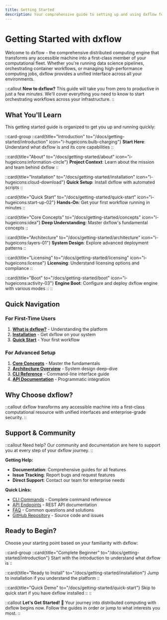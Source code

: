 ```yaml
---
title: Getting Started
description: Your comprehensive guide to setting up and using dxflow for distributed computing and workflow orchestration
---
```


# Getting Started with dxflow

Welcome to dxflow - the comprehensive distributed computing engine that transforms any accessible machine into a first-class member of your computational fleet. Whether you're running data science pipelines, orchestrating container workflows, or managing high-performance computing jobs, dxflow provides a unified interface across all your environments.

::callout
**New to dxflow?** This guide will take you from zero to productive in just a few minutes. We'll cover everything you need to know to start orchestrating workflows across your infrastructure.
::

## What You'll Learn

This getting started guide is organized to get you up and running quickly:

::card-group
  ::card{title="Introduction" to="/docs/getting-started/introduction" icon="i-hugeicons:bulb-charging"}
  **Start Here**: Understand what dxflow is and its core capabilities
  ::

  ::card{title="About" to="/docs/getting-started/about" icon="i-hugeicons:information-circle"}
  **Project Context**: Learn about the mission and team behind dxflow
  ::

  ::card{title="Installation" to="/docs/getting-started/installation" icon="i-hugeicons:cloud-download"}
  **Quick Setup**: Install dxflow with automated scripts
  ::

  ::card{title="Quick Start" to="/docs/getting-started/quick-start" icon="i-hugeicons:start-up-02"}
  **Hands-On**: Get your first workflow running in minutes
  ::

  ::card{title="Core Concepts" to="/docs/getting-started/concepts" icon="i-hugeicons:idea"}
  **Deep Understanding**: Master dxflow's fundamental concepts
  ::

  ::card{title="Architecture" to="/docs/getting-started/architecture" icon="i-hugeicons:layers-01"}
  **System Design**: Explore advanced deployment patterns
  ::

  ::card{title="Licensing" to="/docs/getting-started/licensing" icon="i-hugeicons:license"}
  **Licensing**: Understand licensing options and compliance
  ::

  ::card{title="Boot" to="/docs/getting-started/boot" icon="i-hugeicons:activity-03"}
  **Engine Boot**: Configure and deploy dxflow engine with various modes
  ::
::

## Quick Navigation

### For First-Time Users
1. **[What is dxflow?](/docs/getting-started/introduction)** - Understanding the platform
2. **[Installation](/docs/getting-started/installation)** - Get dxflow on your system
3. **[Quick Start](/docs/getting-started/quick-start)** - Your first workflow

### For Advanced Setup
1. **[Core Concepts](/docs/getting-started/concepts)** - Master the fundamentals
2. **[Architecture Overview](/docs/getting-started/architecture)** - System design deep-dive
3. **[CLI Reference](/docs/cli)** - Command-line interface guide
4. **[API Documentation](/docs/api)** - Programmatic integration

## Why Choose dxflow?

::callout
dxflow transforms any accessible machine into a first-class computational resource with unified interfaces and enterprise-grade security.
::

## Support & Community

::callout
Need help? Our community and documentation are here to support you at every step of your dxflow journey.
::

**Getting Help:**
- **Documentation**: Comprehensive guides for all features
- **Issue Tracking**: Report bugs and request features
- **Direct Support**: Contact our team for enterprise needs

**Quick Links:**
- [CLI Commands](/docs/cli) - Complete command reference
- [API Endpoints](/docs/api) - REST API documentation
- [FAQ](/docs/faqs) - Common questions and solutions
- [GitHub Repository](https://github.com/diphyx/dxflow) - Source code and issues

## Ready to Begin?

Choose your starting point based on your familiarity with dxflow:

::card-group
  ::card{title="Complete Beginner" to="/docs/getting-started/introduction"}
  Start with the introduction to understand what dxflow is
  ::

  ::card{title="Ready to Install" to="/docs/getting-started/installation"}
  Jump to installation if you understand the platform
  ::

  ::card{title="Quick Demo" to="/docs/getting-started/quick-start"}
  Skip to quick start if you have dxflow installed
  ::
::

::callout
**Let's Get Started!** 🎉
Your journey into distributed computing with dxflow begins now. Follow the guides in order or jump to what interests you most.
::
